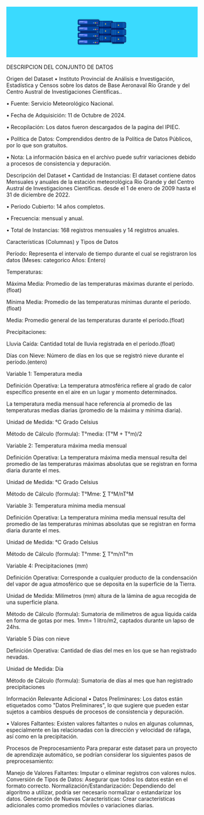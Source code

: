 ![Texto alternativo](dataset.jpg)

DESCRIPCION DEL CONJUNTO DE DATOS

Origen del Dataset
•  Instituto Provincial de Análisis e Investigación, Estadística y Censos sobre los datos de Base Aeronaval Río Grande y del Centro Austral de Investigaciones Científicas..

• Fuente: Servicio Meteorológico Nacional.

• Fecha de Adquisición: 11 de Octubre de 2024.

• Recopilación: Los datos fueron descargados de la pagina del IPIEC.

• Política de Datos: Comprendidos dentro de la Política de Datos Públicos, por lo que son gratuitos.

• Nota: La información básica en el archivo puede sufrir variaciones debido a procesos de consistencia y depuración.

Descripción del Dataset
• Cantidad de Instancias: El dataset contiene datos Mensuales y anuales de la estación meteorológica Rio Grande y del Centro Austral de Investigaciones Científicas. desde el 1 de enero de 2009 hasta el 31 de diciembre de 2022.

• Periodo Cubierto: 14 años completos.

• Frecuencia: mensual y anual.

• Total de Instancias: 168 registros mensuales y 14 registros anuales.

Características (Columnas) y Tipos de Datos

Período: Representa el intervalo de tiempo durante el cual se registraron los datos (Meses: categorico Años: Entero) 

Temperaturas:

Máxima Media: Promedio de las temperaturas máximas durante el período.(float)

Mínima Media: Promedio de las temperaturas mínimas durante el período.(float)

Media: Promedio general de las temperaturas durante el período.(float)

Precipitaciones:

Lluvia Caída: Cantidad total de lluvia registrada en el período.(float)

Días con Nieve: Número de días en los que se registró nieve durante el período.(entero)

Variable 1:	Temperatura media 

Definición Operativa: La temperatura atmosférica refiere al grado de calor específico presente en el aire en un lugar y momento determinados. 

La temperatura media mensual hace referencia al promedio de las temperaturas medias diarias (promedio de la máxima y mínima diaria).

Unidad de Medida:	°C Grado Celsius

Método de Cálculo (formula):	T°media: (T°M + T°m)/2


Variable 2:	Temperatura máxima media mensual

Definición Operativa: 	La temperatura máxima media mensual resulta del promedio de las temperaturas máximas absolutas que se registran en forma diaria durante el mes.

Unidad de Medida:	°C Grado Celsius

Método de Cálculo (formula):	T°Mme: ∑ T°M/nT°M


Variable 3:	Temperatura mínima media mensual

Definición Operativa: 	La temperatura mínima media mensual resulta del promedio de las temperaturas mínimas absolutas que se registran en forma diaria durante el mes.

Unidad de Medida:	°C Grado Celsius

Método de Cálculo (formula):	T°mme: ∑ T°m/nT°m


Variable 4:	Precipitaciones (mm)

Definición Operativa: 	Corresponde a cualquier producto de la condensación del vapor de agua atmosférico que se deposita en la superficie de la Tierra. 

Unidad de Medida:	Milímetros (mm)  altura de la lámina de agua recogida de una superficie plana. 

Método de Cálculo (formula):	Sumatoria de milimetros de agua líquida caída en forma de gotas por mes. 1mm= 1 litro/m2, captados durante un lapso de 24hs. 


Variable 5	Días con nieve

Definición Operativa:	Cantidad de dias del mes en los que se han registrado nevadas.

Unidad de Medida:	Día

Método de Cálculo (formula):	Sumatoria de días al mes que han registrado precipitaciones

Información Relevante Adicional
• Datos Preliminares: Los datos están etiquetados como "Datos Preliminares", lo que sugiere que pueden estar sujetos a cambios después de procesos de consistencia y depuración.

• Valores Faltantes: Existen valores faltantes o nulos en algunas columnas, especialmente en las relacionadas con la dirección y velocidad de ráfaga, así como en la precipitación.

Procesos de Preprocesamiento
Para preparar este dataset para un proyecto de aprendizaje automático, se podrían considerar los siguientes pasos de preprocesamiento:

Manejo de Valores Faltantes: Imputar o eliminar registros con valores nulos.
Conversión de Tipos de Datos: Asegurar que todos los datos están en el formato correcto.
Normalización/Estandarización: Dependiendo del algoritmo a utilizar, podría ser necesario normalizar o estandarizar los datos.
Generación de Nuevas Características: Crear características adicionales como promedios móviles o variaciones diarias.